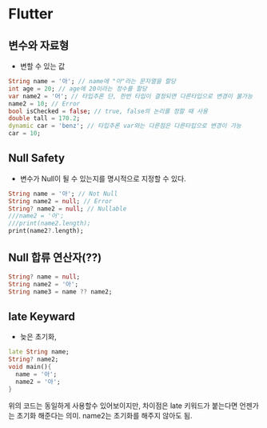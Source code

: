 # Flutter

## 변수와 자료형
- 변할 수 있는 값

```Dart
String name = '아'; // name에 "아"라는 문자열을 할당
int age = 20; // age에 20이라는 정수를 할당
var name2 = '어'; // 타입추론 단, 한번 타입이 결정되면 다른타입으로 변경이 불가능
name2 = 10; // Error
bool isChecked = false; // true, false의 논리를 정할 때 사용
double tall = 170.2;
dynamic car = 'benz'; // 타입추론 var와는 다른점은 다른타입으로 변경이 가능
car = 10;
```

## Null Safety
- 변수가 Null이 될 수 있는지를 명시적으로 지정할 수 있다.

```Dart
String name = '아'; // Not Null
String name2 = null; // Error
String? name2 = null; // Nullable
///name2 = '어';
///print(name2.length);
print(name2?.length);
```

## Null 합류 연산자(??)
```Dart
String? name = null;
String name2 = '아';
String name3 = name ?? name2;
```
## late Keyward
- 늦은 초기화,

```Dart
late String name;
String? name2;
void main(){
  name = '아';
  name2 = '아';
}
```

위의 코드는 동일하게 사용할수 있어보이지만, 차이점은 late 키워드가 붙는다면 언젠가는 초기화 해준다는 의미. name2는 초기화를 해주지 않아도 됨.
